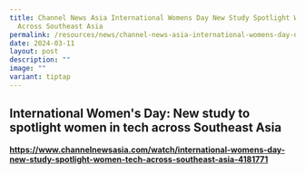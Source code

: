 ```yaml
---
title: Channel News Asia International Womens Day New Study Spotlight Women Tech
  Across Southeast Asia
permalink: /resources/news/channel-news-asia-international-womens-day-new-study-spotlight/
date: 2024-03-11
layout: post
description: ""
image: ""
variant: tiptap
---
```

<h2>International Women's Day: New study to spotlight women in tech across Southeast Asia</h2>
<p><strong><a href="https://www.channelnewsasia.com/watch/international-womens-day-new-study-spotlight-women-tech-across-southeast-asia-4181771" rel="noopener noreferrer nofollow" target="_blank">https://www.channelnewsasia.com/watch/international-womens-day-new-study-spotlight-women-tech-across-southeast-asia-4181771</a></strong>
</p>
<p></p>